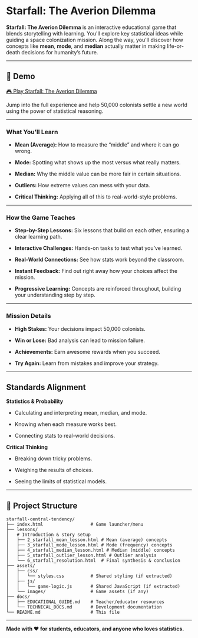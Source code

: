 # Starfall: The Averion Dilemma

**Starfall: The Averion Dilemma** is an interactive educational game that blends storytelling with learning. You'll explore key statistical ideas while guiding a space colonization mission. Along the way, you'll discover how concepts like **mean**, **mode**, and **median** actually matter in making life-or-death decisions for humanity’s future.

---

## 🌟 Demo

[🎮 Play Starfall: The Averion Dilemma](https://kiranraathod.github.io/starfall_central_tendency/)

Jump into the full experience and help 50,000 colonists settle a new world using the power of statistical reasoning.

---

### What You’ll Learn

- **Mean (Average):** How to measure the “middle” and where it can go wrong.
    
- **Mode:** Spotting what shows up the most versus what really matters.
    
- **Median:** Why the middle value can be more fair in certain situations.
    
- **Outliers:** How extreme values can mess with your data.
    
- **Critical Thinking:** Applying all of this to real-world-style problems.
    

---

### How the Game Teaches

- **Step-by-Step Lessons:** Six lessons that build on each other, ensuring a clear learning path.
    
- **Interactive Challenges:** Hands-on tasks to test what you’ve learned.
    
- **Real-World Connections:** See how stats work beyond the classroom.
    
- **Instant Feedback:** Find out right away how your choices affect the mission.
    
- **Progressive Learning:** Concepts are reinforced throughout, building your understanding step by step.
    

---

###  Mission Details

- **High Stakes:** Your decisions impact 50,000 colonists.
    
- **Win or Lose:** Bad analysis can lead to mission failure.
    
- **Achievements:** Earn awesome rewards when you succeed.
    
- **Try Again:** Learn from mistakes and improve your strategy.
    

---

## Standards Alignment

**Statistics & Probability**

- Calculating and interpreting mean, median, and mode.
    
- Knowing when each measure works best.
    
- Connecting stats to real-world decisions.
    

**Critical Thinking**

- Breaking down tricky problems.
    
- Weighing the results of choices.
    
- Seeing the limits of statistical models.
    

---

## 📂 Project Structure

```
starfall-central-tendency/
├── index.html                  # Game launcher/menu
├── lessons/
│   # Introduction & story setup
│   ├── 2_starfall_mean_lesson.html # Mean (average) concepts
│   ├── 3_starfall_mode_lesson.html # Mode (frequency) concepts
│   ├── 4_starfall_median_lesson.html # Median (middle) concepts
│   ├── 5_starfall_outlier_lesson.html # Outlier analysis
│   └── 6_starfall_resolution.html  # Final synthesis & conclusion
├── assets/
│   ├── css/
│   │   └── styles.css          # Shared styling (if extracted)
│   ├── js/
│   │   └── game-logic.js       # Shared JavaScript (if extracted)
│   └── images/                 # Game assets (if any)
├── docs/
│   ├── EDUCATIONAL_GUIDE.md    # Teacher/educator resources
│   └── TECHNICAL_DOCS.md       # Development documentation
└── README.md                   # This file
```

---

**Made with ❤️ for students, educators, and anyone who loves statistics.**
